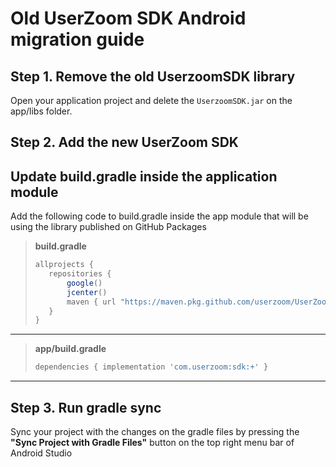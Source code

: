 # Old UserZoom SDK Android migration guide <!-- {docsify-ignore-all} -->

## Step 1. Remove the old UserzoomSDK library

Open your application project and delete the `UserzoomSDK.jar` on the app/libs folder.

## Step 2. Add the new UserZoom SDK

## Update build.gradle inside the application module
Add the following code to build.gradle inside the app module that will be using the library published on GitHub Packages

>**build.gradle**  
>```gradle
> allprojects {
>    repositories {
>        google()
>        jcenter()
>        maven { url "https://maven.pkg.github.com/userzoom/UserZoomSDK-Android" }
>    }
> }
>```

---
>**app/build.gradle**  
>```gradle
>dependencies { implementation 'com.userzoom:sdk:+' }
>```


----

## Step 3. Run gradle sync
 Sync your project with the changes on the gradle files by pressing the **"Sync Project with Gradle Files"** button on the top right menu bar of Android Studio